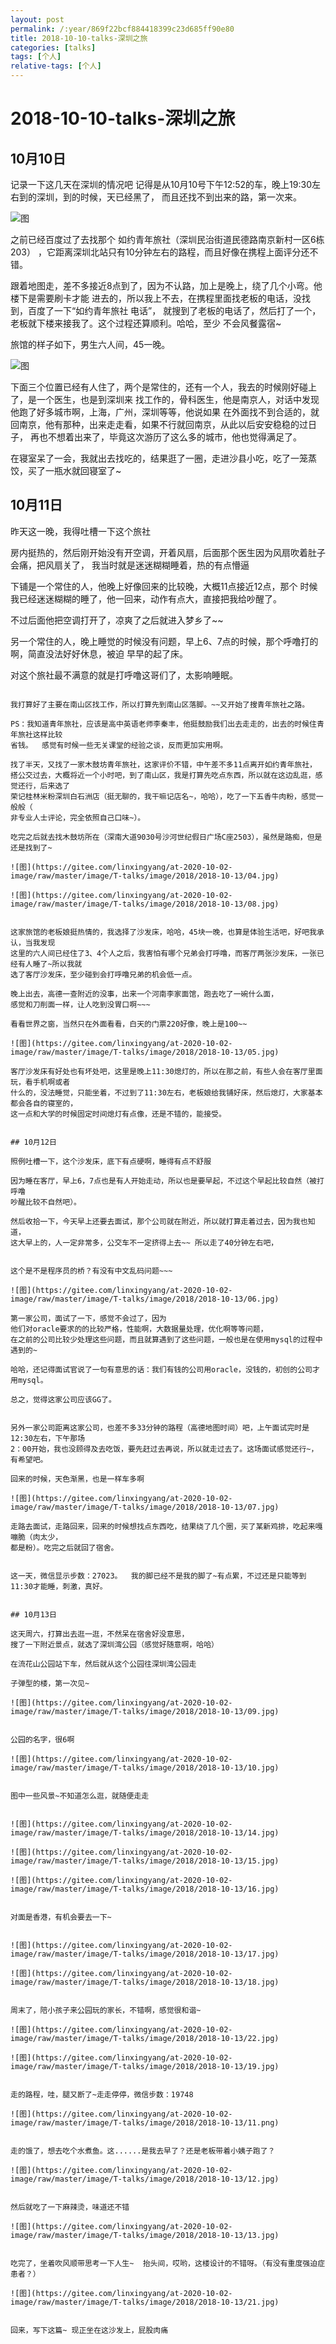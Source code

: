 ```yaml
---
layout: post
permalink: /:year/869f22bcf884418399c23d685ff90e80
title: 2018-10-10-talks-深圳之旅
categories: [talks]
tags: [个人]
relative-tags: [个人]
---
```


# 2018-10-10-talks-深圳之旅


## 10月10日

记录一下这几天在深圳的情况吧
记得是从10月10号下午12:52的车，晚上19:30左右到的深圳，到的时候，天已经黑了，
而且还找不到出来的路，第一次来。

![图](https://gitee.com/linxingyang/at-2020-10-02-image/raw/master/image/T-talks/image/2018/2018-10-13/02.jpg)

之前已经百度过了去找那个  如约青年旅社（深圳民治街道民德路南京新村一区6栋203）
，它距离深圳北站只有10分钟左右的路程，而且好像在携程上面评分还不错。

跟着地图走，差不多接近8点到了，因为不认路，加上是晚上，绕了几个小弯。他楼下是需要刷卡才能
进去的，所以我上不去，在携程里面找老板的电话，没找到，百度了一下“如约青年旅社 电话”，
就搜到了老板的电话了，然后打了一个，老板就下楼来接我了。这个过程还算顺利。哈哈，至少
不会风餐露宿~

旅馆的样子如下，男生六人间，45一晚。

![图](https://gitee.com/linxingyang/at-2020-10-02-image/raw/master/image/T-talks/image/2018/2018-10-13/03.jpg)


下面三个位置已经有人住了，两个是常住的，还有一个人，我去的时候刚好碰上了，是一个医生，也是到深圳来
找工作的，骨科医生，他是南京人，对话中发现他跑了好多城市啊，上海，广州，深圳等等，他说如果
在外面找不到合适的，就回南京，他有那种，出来走走看，如果不行就回南京，从此以后安安稳稳的过日子，
再也不想着出来了，毕竟这次游历了这么多的城市，他也觉得满足了。

在寝室呆了一会，我就出去找吃的，结果逛了一圈，走进沙县小吃，吃了一笼蒸饺，买了一瓶水就回寝室了~


## 10月11日

昨天这一晚，我得吐槽一下这个旅社

房内挺热的，然后刚开始没有开空调，开着风扇，后面那个医生因为风扇吹着肚子会痛，把风扇关了，
我当时就是迷迷糊糊睡着，热的有点懵逼

下铺是一个常住的人，他晚上好像回来的比较晚，大概11点接近12点，那个
时候我已经迷迷糊糊的睡了，他一回来，动作有点大，直接把我给吵醒了。

不过后面他把空调打开了，凉爽了之后就进入梦乡了~~

另一个常住的人，晚上睡觉的时候没有问题，早上6、7点的时候，那个呼噜打的啊，简直没法好好休息，被迫
早早的起了床。

对这个旅社最不满意的就是打呼噜这哥们了，太影响睡眠。

~~~后来~~~

我打算好了主要在南山区找工作，所以打算先到南山区落脚。~~又开始了搜青年旅社之路。

PS：我知道青年旅社，应该是高中英语老师李秦丰，他挺鼓励我们出去走走的，出去的时候住青年旅社这样比较
省钱。  感觉有时候一些无关课堂的经验之谈，反而更加实用啊。

找了半天，又找了一家木鼓坊青年旅社，这家评价不错，中午差不多11点离开如约青年旅社，
搭公交过去，大概将近一个小时吧，到了南山区，我是打算先吃点东西，所以就在这边乱逛，感觉还行，后来选了
荣记桂林米粉深圳白石洲店（挺无聊的，我干嘛记店名~，哈哈），吃了一下五香牛肉粉，感觉一般般（
非专业人士评论，完全依照自己口味~）。

吃完之后就去找木鼓坊所在（深南大道9030号沙河世纪假日广场C座2503），虽然是路痴，但是还是找到了~

![图](https://gitee.com/linxingyang/at-2020-10-02-image/raw/master/image/T-talks/image/2018/2018-10-13/04.jpg)

![图](https://gitee.com/linxingyang/at-2020-10-02-image/raw/master/image/T-talks/image/2018/2018-10-13/08.jpg)


这家旅馆的老板娘挺热情的，我选择了沙发床，哈哈，45块一晚，也算是体验生活吧，好吧我承认，当我发现
这里的六人间已经住了3、4个人之后，我害怕有哪个兄弟会打呼噜，而客厅两张沙发床，一张已经有人睡了~所以我就
选了客厅沙发床，至少碰到会打呼噜兄弟的机会低一点。

晚上出去，高德一查附近的没事，出来一个河南李家面馆，跑去吃了一碗什么面，
感觉和刀削面一样，让人吃到没胃口啊~~~

看看世界之窗，当然只在外面看看，白天的门票220好像，晚上是100~~

![图](https://gitee.com/linxingyang/at-2020-10-02-image/raw/master/image/T-talks/image/2018/2018-10-13/05.jpg)

客厅沙发床有好处也有坏处吧，这里是晚上11:30熄灯的，所以在那之前，有些人会在客厅里面玩，看手机啊或者
什么的，没法睡觉，只能坐着，不过到了11:30左右，老板娘给我铺好床，然后熄灯，大家基本都会各自的寝室的，
这一点和大学的时候固定时间熄灯有点像，还是不错的，能接受。


## 10月12日

照例吐槽一下，这个沙发床，底下有点硬啊，睡得有点不舒服

因为睡在客厅，早上6，7点也是有人开始走动，所以也是要早起，不过这个早起比较自然（被打呼噜
吵醒比较不自然吧）。

然后收拾一下，今天早上还要去面试，那个公司就在附近，所以就打算走着过去，因为我也知道，
这大早上的，人一定非常多，公交车不一定挤得上去~~ 所以走了40分钟左右吧，


这个是不是程序员的桥？有没有中文乱码问题~~~

![图](https://gitee.com/linxingyang/at-2020-10-02-image/raw/master/image/T-talks/image/2018/2018-10-13/06.jpg)

第一家公司，面试了一下，感觉不会过了，因为
他们对oracle要求的的比较严格，性能啊，大数据量处理，优化啊等等问题，
在之前的公司比较少处理这些问题，而且就算遇到了这些问题，一般也是在使用mysql的过程中遇到的~

哈哈，还记得面试官说了一句有意思的话：我们有钱的公司用oracle，没钱的，初创的公司才用mysql。

总之，觉得这家公司应该GG了。


另外一家公司距离这家公司，也差不多33分钟的路程（高德地图时间）吧，上午面试完时是12:30左右，下午那场
2：00开始，我也没顾得及去吃饭，要先赶过去再说，所以就走过去了。这场面试感觉还行~，有希望吧。

回来的时候，天色渐黑，也是一样车多啊

![图](https://gitee.com/linxingyang/at-2020-10-02-image/raw/master/image/T-talks/image/2018/2018-10-13/07.jpg)

走路去面试，走路回来，回来的时候想找点东西吃，结果绕了几个圈，买了某新鸡排，吃起来嘎嘣脆（肉太少，
都是粉）。吃完之后就回了宿舍。


这一天，微信显示步数：27023。  我的脚已经不是我的脚了~有点累，不过还是只能等到11:30才能睡，刺激，真好。


## 10月13日

这天周六，打算出去逛一逛，不然呆在宿舍好没意思，
搜了一下附近景点，就选了深圳湾公园（感觉好随意啊，哈哈）

在流花山公园站下车，然后就从这个公园往深圳湾公园走

子弹型的楼，第一次见~

![图](https://gitee.com/linxingyang/at-2020-10-02-image/raw/master/image/T-talks/image/2018/2018-10-13/09.jpg)


公园的名字，很6啊

![图](https://gitee.com/linxingyang/at-2020-10-02-image/raw/master/image/T-talks/image/2018/2018-10-13/10.jpg)


图中一些风景~不知道怎么逛，就随便走走


![图](https://gitee.com/linxingyang/at-2020-10-02-image/raw/master/image/T-talks/image/2018/2018-10-13/14.jpg)

![图](https://gitee.com/linxingyang/at-2020-10-02-image/raw/master/image/T-talks/image/2018/2018-10-13/15.jpg)

![图](https://gitee.com/linxingyang/at-2020-10-02-image/raw/master/image/T-talks/image/2018/2018-10-13/16.jpg)


对面是香港，有机会要去一下~


![图](https://gitee.com/linxingyang/at-2020-10-02-image/raw/master/image/T-talks/image/2018/2018-10-13/17.jpg)

![图](https://gitee.com/linxingyang/at-2020-10-02-image/raw/master/image/T-talks/image/2018/2018-10-13/18.jpg)


周末了，陪小孩子来公园玩的家长，不错啊，感觉很和谐~

![图](https://gitee.com/linxingyang/at-2020-10-02-image/raw/master/image/T-talks/image/2018/2018-10-13/22.jpg)

![图](https://gitee.com/linxingyang/at-2020-10-02-image/raw/master/image/T-talks/image/2018/2018-10-13/19.jpg)


走的路程，哇，腿又断了~走走停停，微信步数：19748

![图](https://gitee.com/linxingyang/at-2020-10-02-image/raw/master/image/T-talks/image/2018/2018-10-13/11.png)


走的饿了，想去吃个水煮鱼。这......是我去早了？还是老板带着小姨子跑了？

![图](https://gitee.com/linxingyang/at-2020-10-02-image/raw/master/image/T-talks/image/2018/2018-10-13/12.jpg)


然后就吃了一下麻辣烫，味道还不错

![图](https://gitee.com/linxingyang/at-2020-10-02-image/raw/master/image/T-talks/image/2018/2018-10-13/13.jpg)


吃完了，坐着吹风顺带思考一下人生~  抬头间，哎哟，这楼设计的不错呀。（有没有重度强迫症患者？）

![图](https://gitee.com/linxingyang/at-2020-10-02-image/raw/master/image/T-talks/image/2018/2018-10-13/21.jpg)


回来，写下这篇~ 现正坐在这沙发上，屁股肉痛










